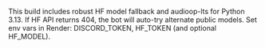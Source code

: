 This build includes robust HF model fallback and audioop-lts for Python 3.13.
If HF API returns 404, the bot will auto-try alternate public models.
Set env vars in Render: DISCORD_TOKEN, HF_TOKEN (and optional HF_MODEL).

